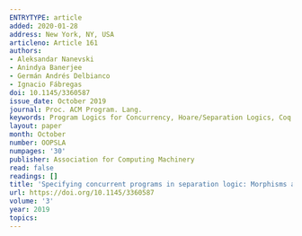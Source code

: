 ```yaml
---
ENTRYTYPE: article
added: 2020-01-28
address: New York, NY, USA
articleno: Article 161
authors:
- Aleksandar Nanevski
- Anindya Banerjee
- Germán Andrés Delbianco
- Ignacio Fábregas
doi: 10.1145/3360587
issue_date: October 2019
journal: Proc. ACM Program. Lang.
keywords: Program Logics for Concurrency, Hoare/Separation Logics, Coq
layout: paper
month: October
number: OOPSLA
numpages: '30'
publisher: Association for Computing Machinery
read: false
readings: []
title: 'Specifying concurrent programs in separation logic: Morphisms and simulations'
url: https://doi.org/10.1145/3360587
volume: '3'
year: 2019
topics:
---
```

